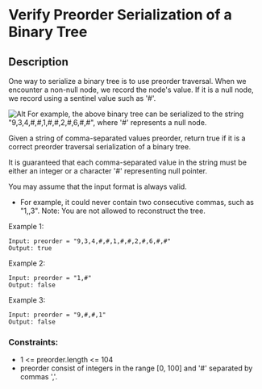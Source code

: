 # Verify Preorder Serialization of a Binary Tree


## Description

One way to serialize a binary tree is to use preorder traversal. When we encounter a non-null node, we record the node's value. If it is a null node, we record using a sentinel value such as '#'.

![Alt](https://assets.leetcode.com/uploads/2021/03/12/pre-tree.jpg)
For example, the above binary tree can be serialized to the string "9,3,4,#,#,1,#,#,2,#,6,#,#", where '#' represents a null node.

Given a string of comma-separated values preorder, return true if it is a correct preorder traversal serialization of a binary tree.

It is guaranteed that each comma-separated value in the string must be either an integer or a character '#' representing null pointer.

You may assume that the input format is always valid.

- For example, it could never contain two consecutive commas, such as "1,,3".
Note: You are not allowed to reconstruct the tree.

Example 1:
<!-- ![Alt](https://assets.leetcode.com/uploads/2021/03/12/pre-tree.jpg) -->

```
Input: preorder = "9,3,4,#,#,1,#,#,2,#,6,#,#"
Output: true
```

Example 2:

```
Input: preorder = "1,#"
Output: false
```

Example 3:

```
Input: preorder = "9,#,#,1"
Output: false
```

### Constraints:

- 1 <= preorder.length <= 104
- preorder consist of integers in the range [0, 100] and '#' separated by commas ','.
